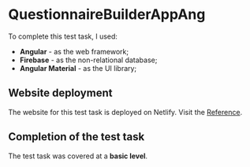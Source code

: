 
# QuestionnaireBuilderAppAng

To complete this test task, I used: 
+ **Angular** - as the web framework; 
+ **Firebase** -  as the non-relational database; 
+ **Angular Material** -  as the UI library;

## Website deployment

The website for this test task is deployed on Netlify. Visit the [Reference](https://quiz-builder-web-app.netlify.app).

## Completion of the test task

The test task was covered at a **basic level**.
